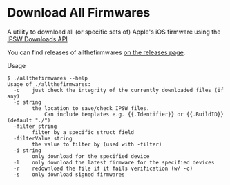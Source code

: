 Download All Firmwares
======================
A utility to download all (or specific sets of) Apple's iOS firmware using the [IPSW Downloads API](https://api.ipsw.me/)

You can find releases of allthefirmwares [on the releases page](https://github.com/cj123/allthefirmwares/releases).

Usage

```
$ ./allthefirmwares --help
Usage of ./allthefirmwares:
  -c	just check the integrity of the currently downloaded files (if any)
  -d string
    	the location to save/check IPSW files.
    		Can include templates e.g. {{.Identifier}} or {{.BuildID}} (default "./")
  -filter string
    	filter by a specific struct field
  -filterValue string
    	the value to filter by (used with -filter)
  -i string
    	only download for the specified device
  -l	only download the latest firmware for the specified devices
  -r	redownload the file if it fails verification (w/ -c)
  -s	only download signed firmwares
```
